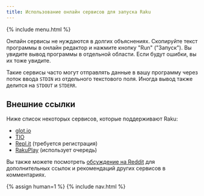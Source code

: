 ```yaml
---
title: Использование онлайн сервисов для запуска Raku
---
```


{% include menu.html %}

Онлайн сервисы не нуждаются в долгих объяснениях. Скопируйте текст программы в
онлайн редактор и нажмите кнопку "Run" ("Запуск"). Вы увидите вывод программы
в отдельной области. Если будут ошибки, вы их тоже увидите.

Такие сервисы часто могут отправлять данные в вашу программу через поток ввода `STDIN`
из отдельного текстового поля. Иногда вывод также делится на `STDOUT` и `STDERR`.

## Внешние ссылки

Ниже список некоторых сервисов, которые поддерживают Raku:

* [glot.io](https://glot.io/new/raku)
* [TIO](https://tio.run/#perl6)
* [Repl.it](https://repl.it/new/raku) (требуется регистрация)
* [RakuPlay](https://rakudist.raku.org/play/) (использует очередь)

Вы также можете посмотреть
[обсуждение на Reddit](https://www.reddit.com/r/rakulang/comments/kj63dq/glotio_now_supports_raku/ggxow6n/)
для дополнительных ссылок и рекомендаций других сервисов в комментариях.

{% assign human=1 %}
{% include nav.html %}
